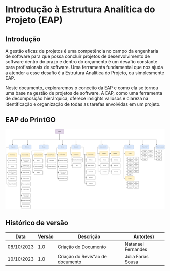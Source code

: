# Introdução à Estrutura Analítica do Projeto (EAP)

## Introdução

A gestão eficaz de projetos é uma competência no campo da engenharia de software para que possa concluir projetos de desenvolvimento de software dentro do prazo e dentro do orçamento é um desafio constante para profissionais de software. Uma ferramenta fundamental que nos ajuda a atender a esse desafio é a Estrutura Analítica do Projeto, ou simplesmente EAP.

Neste documento, exploraremos o conceito da EAP e como ela se tornou uma base na gestão de projetos de software. A EAP, como uma ferramenta de decomposição hierárquica, oferece insights valiosos e clareza na identificação e organização de todas as tarefas envolvidas em um projeto.

## EAP do PrintGO

![eap 1.0](../assets/gestao-projeto/eap.png)

## Histórico de versão
| Data | Versão | Descrição | Autor(es) |
| ---- | ---- | ---- | ---- |
| 08/10/2023 | 1.0 | Criação do Documento | Natanael Fernandes|
| 10/10/2023 | 1.0 | Criação do Revis"ao de documento | Júlia Farias Sousa|